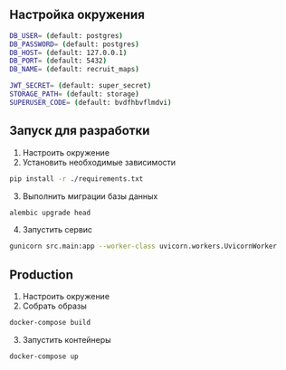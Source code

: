 
## Настройка окружения

```bash
DB_USER= (default: postgres)
DB_PASSWORD= (default: postgres)
DB_HOST= (default: 127.0.0.1)
DB_PORT= (default: 5432)
DB_NAME= (default: recruit_maps)

JWT_SECRET= (default: super_secret)
STORAGE_PATH= (default: storage)
SUPERUSER_CODE= (default: bvdfhbvflmdvi)
```

## Запуск для разработки

1. Настроить окружение
2. Установить необходимые зависимости

```bash
pip install -r ./requirements.txt
```

3. Выполнить миграции базы данных

```bash
alembic upgrade head
```

4. Запустить сервис

```bash
gunicorn src.main:app --worker-class uvicorn.workers.UvicornWorker

```

## Production

1. Настроить окружение
2. Собрать образы

```bash
docker-compose build
```

3. Запустить контейнеры

```bash
docker-compose up
```
